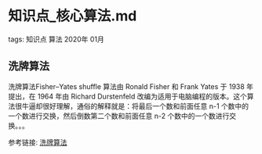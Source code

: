 # 知识点_核心算法.md

tags: 知识点 算法 2020年 01月

## 洗牌算法

洗牌算法Fisher–Yates shuffle 算法由 Ronald Fisher 和 Frank Yates 于 1938 年提出，在 1964 年由 Richard Durstenfeld 改编为适用于电脑编程的版本。这个算法很牛逼却很好理解，通俗的解释就是：将最后一个数和前面任意 n-1 个数中的一个数进行交换，然后倒数第二个数和前面任意 n-2 个数中的一个数进行交换。。。

参考链接: [洗牌算法](https://www.zhihu.com/answer/974431591)


 